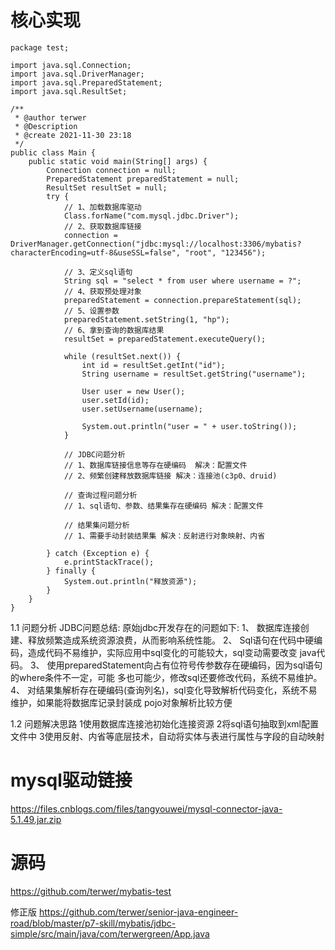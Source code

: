 # 核心实现

```
package test;

import java.sql.Connection;
import java.sql.DriverManager;
import java.sql.PreparedStatement;
import java.sql.ResultSet;

/**
 * @author terwer
 * @Description
 * @create 2021-11-30 23:18
 */
public class Main {
    public static void main(String[] args) {
        Connection connection = null;
        PreparedStatement preparedStatement = null;
        ResultSet resultSet = null;
        try {
            // 1、加载数据库驱动
            Class.forName("com.mysql.jdbc.Driver");
            // 2、获取数据库链接
            connection = DriverManager.getConnection("jdbc:mysql://localhost:3306/mybatis?characterEncoding=utf-8&useSSL=false", "root", "123456");

            // 3、定义sql语句
            String sql = "select * from user where username = ?";
            // 4、获取预处理对象
            preparedStatement = connection.prepareStatement(sql);
            // 5、设置参数
            preparedStatement.setString(1, "hp");
            // 6、拿到查询的数据库结果
            resultSet = preparedStatement.executeQuery();

            while (resultSet.next()) {
                int id = resultSet.getInt("id");
                String username = resultSet.getString("username");

                User user = new User();
                user.setId(id);
                user.setUsername(username);

                System.out.println("user = " + user.toString());
            }

            // JDBC问题分析
            // 1、数据库链接信息等存在硬编码  解决：配置文件
            // 2、频繁创建释放数据库链接 解决：连接池(c3p0、druid)

            // 查询过程问题分析
            // 1、sql语句、参数、结果集存在硬编码 解决：配置文件

            // 结果集问题分析
            // 1、需要手动封装结果集 解决：反射进行对象映射、内省

        } catch (Exception e) {
            e.printStackTrace();
        } finally {
            System.out.println("释放资源");
        }
    }
}

```

1.1 问题分析
JDBC问题总结:
原始jdbc开发存在的问题如下:
1、 数据库连接创建、释放频繁造成系统资源浪费，从而影响系统性能。
2、 Sql语句在代码中硬编码，造成代码不易维护，实际应用中sql变化的可能较大，sql变动需要改变 java代码。
3、 使用preparedStatement向占有位符号传参数存在硬编码，因为sql语句的where条件不一定，可能 多也可能少，修改sql还要修改代码，系统不易维护。
4、 对结果集解析存在硬编码(查询列名)，sql变化导致解析代码变化，系统不易维护，如果能将数据库记录封装成 pojo对象解析比较方便

1.2 问题解决思路
1使用数据库连接池初始化连接资源
2将sql语句抽取到xml配置文件中
3使用反射、内省等底层技术，自动将实体与表进行属性与字段的自动映射


# mysql驱动链接

https://files.cnblogs.com/files/tangyouwei/mysql-connector-java-5.1.49.jar.zip

# 源码

https://github.com/terwer/mybatis-test

修正版
https://github.com/terwer/senior-java-engineer-road/blob/master/p7-skill/mybatis/jdbc-simple/src/main/java/com/terwergreen/App.java
